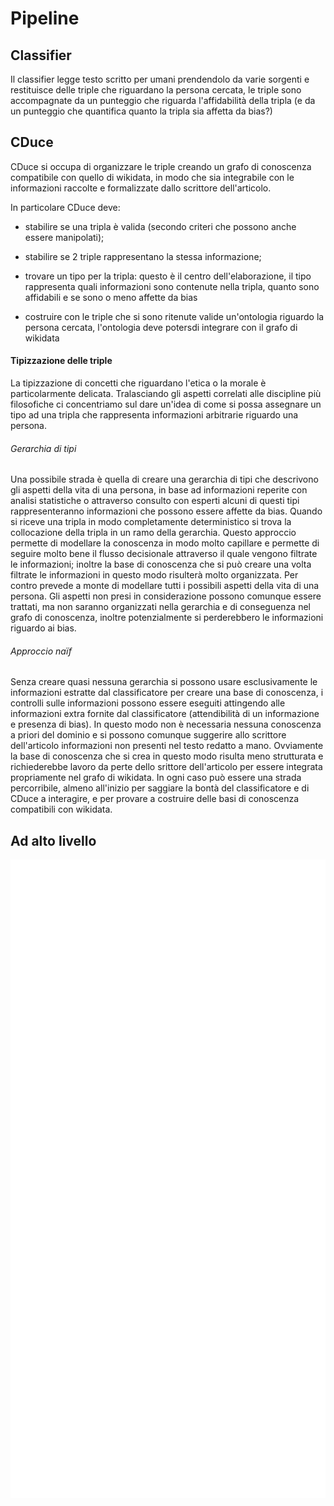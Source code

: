 # Pipeline

## Classifier

Il classifier legge testo scritto per umani prendendolo da varie sorgenti e restituisce delle triple che riguardano la persona cercata, le triple sono accompagnate da un punteggio che riguarda l'affidabilità della tripla  (e da un punteggio che quantifica quanto la tripla sia affetta da bias?)

## CDuce

CDuce si occupa di organizzare le triple creando un grafo di conoscenza compatibile con quello di wikidata, in modo che sia integrabile con le informazioni raccolte e formalizzate dallo scrittore dell'articolo.

In particolare CDuce deve:

- stabilire se una tripla è valida (secondo criteri che possono anche essere manipolati);

- stabilire se 2 triple rappresentano la stessa informazione;

- trovare un tipo per la tripla: questo è il centro dell'elaborazione, il tipo rappresenta quali informazioni sono contenute nella tripla, quanto sono affidabili e se sono o meno affette da bias

- costruire con le triple che si sono ritenute valide un'ontologia riguardo la persona cercata, l'ontologia deve potersdi integrare con il grafo di wikidata

#### Tipizzazione delle triple

La tipizzazione di concetti che riguardano l'etica o la morale è particolarmente delicata. Tralasciando gli aspetti correlati alle discipline più filosofiche ci concentriamo sul dare un'idea di come si possa assegnare un tipo ad una tripla che rappresenta informazioni arbitrarie riguardo una persona.

###### Gerarchia di tipi

Una possibile strada è quella di creare una gerarchia di tipi che descrivono gli aspetti della vita di una persona, in base ad informazioni reperite con analisi statistiche o attraverso consulto con esperti alcuni di questi tipi rappresenteranno informazioni che possono essere affette da bias. Quando si riceve una tripla in modo completamente deterministico si trova la collocazione della tripla in un ramo della gerarchia. Questo approccio permette di modellare la conoscenza in modo molto capillare e permette di seguire molto bene il flusso decisionale attraverso il quale vengono filtrate le informazioni; inoltre la base di conoscenza che si può creare una volta filtrate le informazioni in questo modo risulterà molto organizzata. Per contro prevede a monte di modellare tutti i possibili aspetti della vita di una persona. Gli aspetti non presi in considerazione possono comunque essere trattati, ma non saranno organizzati nella gerarchia e di conseguenza nel grafo di conoscenza, inoltre potenzialmente si perderebbero le informazioni riguardo ai bias.

###### Approccio naïf

Senza creare quasi nessuna gerarchia si possono usare esclusivamente le informazioni estratte dal classificatore per creare una base di conoscenza, i controlli sulle informazioni possono essere eseguiti attingendo alle informazioni extra fornite dal classificatore (attendibilità di un informazione e presenza di bias). In questo modo non è necessaria nessuna conoscenza a priori del dominio e si possono comunque suggerire allo scrittore dell'articolo informazioni non presenti nel testo redatto a mano. Ovviamente la base di conoscenza che si crea in questo modo risulta meno strutturata e richiederebbe lavoro da perte dello srittore dell'articolo per essere integrata propriamente nel grafo di wikidata. In ogni caso può essere una strada percorribile, almeno all'inizio per saggiare la bontà del classificatore e di CDuce a interagire, e per provare a costruire delle basi di conoscenza compatibili con wikidata.

## Ad alto livello

<img title="" src="Pictures/pipeline_white.svg" alt="" width="983">
